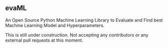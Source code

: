 ## evaML

An Open Source Python Machine Learning Library to Evaluate and Find best Machine Learning Model and Hyperparameters.

This is still under construction. Not accepting any contributors or any external pull requests at this moment.

